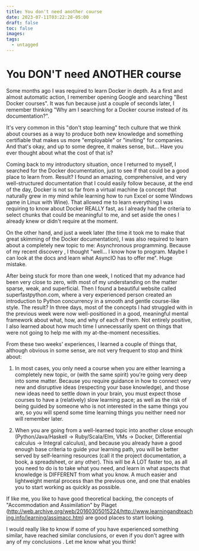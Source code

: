 ```yaml
---
title: You don't need another course
date: 2023-07-11T03:22:28-05:00
draft: false
toc: false
images:
tags:
  - untagged
---
```


# You DON'T need ANOTHER course

Some months ago I was required to learn Docker in depth. As a first and almost
automatic action, I remember opening Google and searching "Best Docker courses".
It was fun because just a couple of seconds later, I remember thinking "Why am I
searching for a Docker course instead of its documentation?".

It's very common in this "don't stop learning" tech culture that we think about
courses as a way to produce both new knowledge and something certifiable that
makes us more "employable" or "inviting" for companies. And that's okay, and up
to some degree, it makes sense, but... Have you ever thought about what the cost
of that is?

Coming back to my introductory situation, once I returned to myself, I searched
for the Docker documentation, just to see if that could be a good place to learn
from. Result? I found an amazing, comprehensive, and very well-structured
documentation that I could easily follow because, at the end of the day, Docker
is not so far from a virtual machine (a concept that naturally grew in my mind
while learning how to run Excel or some Windows game in Linux with Wine). That
allowed me to learn everything I was requiring to know about Docker REALLY fast,
as I already had the criteria to select chunks that could be meaningful to me,
and set aside the ones I already knew or didn't require at the moment.

On the other hand, and just a week later (the time it took me to make that great
skimming of the Docker documentation), I was also required to learn about a
completely new topic to me: Asynchronous programming. Because of my recent
discovery , I thought "well... I know how to program. Maybe I can look at the
docs and learn what AsyncIO has to offer me". Huge mistake.

After being stuck for more than one week, I noticed that my advance had been
very close to zero, with most of my understanding on the matter sparse, weak,
and superficial. Then I found a beautiful website called superfastpython.com,
where a very experienced person created an introduction to Python concurrency in
a smooth and gentle course-like style. The result? In three days, most of the
concepts I had struggled with in the previous week were now well-positioned in a
good, meaningful mental framework about what, how, and why of each of them. Not
entirely positive, I also learned about how much time I unnecessarily spent on
things that were not going to help me with my at-the-moment necessities.

From these two weeks' experiences, I learned a couple of things that, although
obvious in some sense, are not very frequent to stop and think about:

1. In most cases, you only need a course when you are either learning a
   completely new topic, or (with the same spirit) you're going very deep into
   some matter. Because you require guidance in how to connect very new and
   disruptive ideas (respecting your base knowledge), and those new ideas need
   to settle down in your brain, you must expect those courses to have a
   (relatively) slow learning pace; as well as the risk of being guided by
   someone who is not interested in the same things you are, so you will spend
   some time learning things you neither need nor will remember later.

2. When you are going from a well-learned topic into another close enough
   (Python/Java/Haskell -> Ruby/Scala/Elm, VMs -> Docker, Differential calculus
   -> Integral calculus), and because you already have a good enough base
   criteria to guide your learning path, you will be better served by
   self-learning resources (call it the project documentation, a book, a
   spreadsheet, or any other). This will be A LOT faster too, as all you need to
   do is to take what you need, and learn in what aspects that knowledge is
   DIFFERENT from what you know. A much easier and lightweight mental process
   than the previous one, and one that enables you to start working as quickly
   as possible.

If like me, you like to have good theoretical backing, the concepts of
"Accommodation and Assimilation" by Piaget
(http://web.archive.org/web/20160305015224/http://www.learningandteaching.info/learning/assimacc.htm)
are good places to start looking.

I would really like to know if some of you have experienced something similar,
have reached similar conclusions, or even if you don't agree with any of my
conclusions . Let me know what you think!
